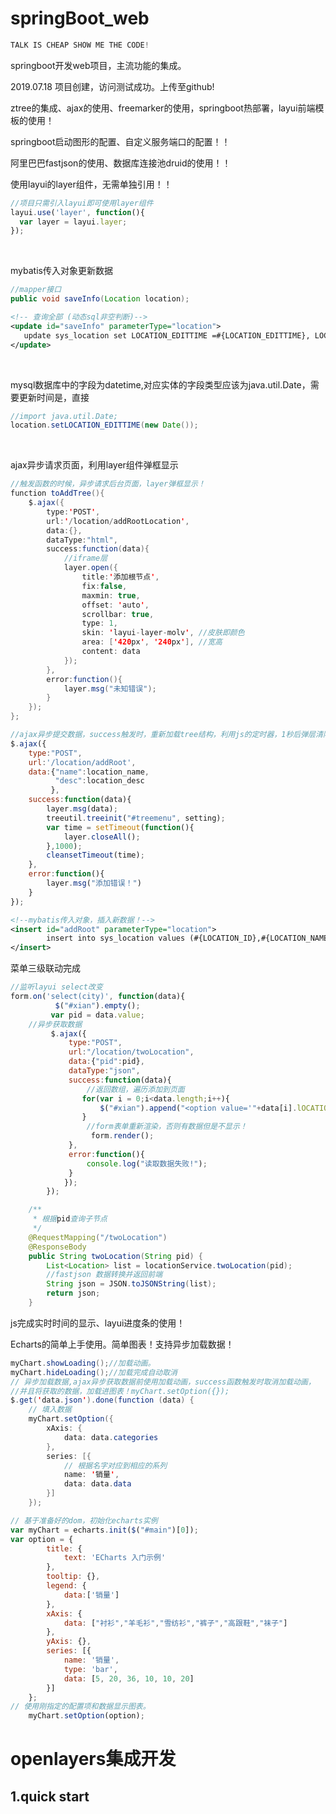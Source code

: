 # springBoot_web

```java
TALK IS CHEAP SHOW ME THE CODE!
```



springboot开发web项目，主流功能的集成。<br>

2019.07.18  项目创建，访问测试成功。上传至github!<br>

ztree的集成、ajax的使用、freemarker的使用，springboot热部署，layui前端模板的使用！<br>

springboot启动图形的配置、自定义服务端口的配置！！<br>

阿里巴巴fastjson的使用、数据库连接池druid的使用！！<br>

使用layui的layer组件，无需单独引用！！

```javascript
//项目只需引入layui即可使用layer组件
layui.use('layer', function(){
  var layer = layui.layer;
});              
```

<br>

mybatis传入对象更新数据

```java
//mapper接口
public void saveInfo(Location location);
```

```xml
<!-- 查询全部 (动态sql非空判断)-->
<update id="saveInfo" parameterType="location">
   update sys_location set LOCATION_EDITTIME =#{LOCATION_EDITTIME}, LOCATION_NAME = #{LOCATION_NAME},LOCATION_DESC = #{LOCATION_DESC} where LOCATION_ID = #{LOCATION_ID};
</update>
```

<br>

mysql数据库中的字段为datetime,对应实体的字段类型应该为java.util.Date，需要更新时间是，直接

```java
//import java.util.Date;
location.setLOCATION_EDITTIME(new Date());
```

<br>

ajax异步请求页面，利用layer组件弹框显示

```java
//触发函数的时候，异步请求后台页面，layer弹框显示！	
function toAddTree(){
    $.ajax({
        type:'POST',
        url:'/location/addRootLocation',
        data:{},
        dataType:"html",
        success:function(data){
            //iframe层
            layer.open({
                title:'添加根节点',
                fix:false,
                maxmin: true,
                offset: 'auto',
                scrollbar: true,
                type: 1,
                skin: 'layui-layer-molv', //皮肤即颜色
                area: ['420px', '240px'], //宽高
                content: data
            });
        },
        error:function(){
            layer.msg("未知错误");
        }
    });
};
```

```javascript
//ajax异步提交数据，success触发时，重新加载tree结构，利用js的定时器，1秒后弹层清除！！！
$.ajax({
    type:"POST",
    url:'/location/addRoot',
    data:{"name":location_name,
          "desc":location_desc		
         },
    success:function(data){
        layer.msg(data);
        treeutil.treeinit("#treemenu", setting);
        var time = setTimeout(function(){
            layer.closeAll();
        },1000);
        cleansetTimeout(time);
    },
    error:function(){
        layer.msg("添加错误！")
    }
});
```

```xml
<!--mybatis传入对象，插入新数据！-->
<insert id="addRoot" parameterType="location">
    	insert into sys_location values (#{LOCATION_ID},#{LOCATION_NAME},#{LOCATION_CREAETIME},#{LOCATION_EDITTIME},#{LOCATION_PID},#{LOCATION_DESC});
</insert>
```

菜单三级联动完成

```javascript
//监听layui select改变 
form.on('select(city)', function(data){
		  $("#xian").empty();
		 var pid = data.value;
    //异步获取数据
		 $.ajax({
			 type:"POST",
			 url:"/location/twoLocation",
			 data:{"pid":pid},
			 dataType:"json",
			 success:function(data){
                 //返回数组，遍历添加到页面
				for(var i = 0;i<data.length;i++){
					$("#xian").append("<option value='"+data[i].lOCATION_ID+"'>"+data[i].lOCATION_NAME+"</option>");
				}
                 //form表单重新渲染，否则有数据但是不显示！
				  form.render();
			 },
			 error:function(){
				 console.log("读取数据失败!");
			 }
		 	});
		});

```

```java
	/**
	 * 根据pid查询子节点
	 */
	@RequestMapping("/twoLocation")
	@ResponseBody
	public String twoLocation(String pid) {
		List<Location> list = locationService.twoLocation(pid);
        //fastjson 数据转换并返回前端
		String json = JSON.toJSONString(list);
		return json;
	}

```

js完成实时时间的显示、layui进度条的使用！

Echarts的简单上手使用。简单图表！支持异步加载数据！

~~~java
myChart.showLoading();//加载动画。
myChart.hideLoading();//加载完成自动取消
// 异步加载数据,ajax异步获取数据前使用加载动画，success函数触发时取消加载动画，
//并且将获取的数据，加载进图表！myChart.setOption({});
$.get('data.json').done(function (data) {
    // 填入数据
    myChart.setOption({
        xAxis: {
            data: data.categories
        },
        series: [{
            // 根据名字对应到相应的系列
            name: '销量',
            data: data.data
        }]
    });
~~~



~~~javascript
// 基于准备好的dom，初始化echarts实例
var myChart = echarts.init($("#main")[0]);
var option = {
	    title: {
	        text: 'ECharts 入门示例'
	    },
	    tooltip: {},
	    legend: {
	        data:['销量']
	    },
	    xAxis: {
	        data: ["衬衫","羊毛衫","雪纺衫","裤子","高跟鞋","袜子"]
	    },
	    yAxis: {},
	    series: [{
	        name: '销量',
	        type: 'bar',
	        data: [5, 20, 36, 10, 10, 20]
	    }]
	};
// 使用刚指定的配置项和数据显示图表。
	myChart.setOption(option);
~~~

# openlayers集成开发

## 1.quick start


